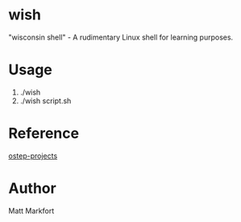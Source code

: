 # wish

"wisconsin shell" - A rudimentary Linux shell for learning purposes.

# Usage

1. ./wish
2. ./wish script.sh

# Reference

[ostep-projects](https://github.com/remzi-arpacidusseau/ostep-projects/tree/master/processes-shell)

# Author

Matt Markfort
